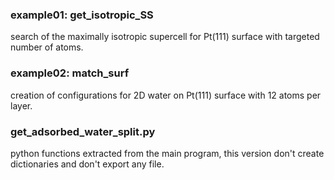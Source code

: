 ### example01: get_isotropic_SS

search of the maximally isotropic supercell for Pt(111) surface with targeted number of atoms.

### example02: match_surf

creation of configurations for 2D water on Pt(111) surface with 12 atoms per layer.

### get_adsorbed_water_split.py

python functions extracted from the main program, this version don't create dictionaries and don't export any file.
